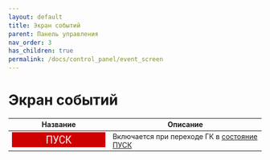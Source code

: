 ```yaml
---
layout: default
title: Экран событий
parent: Панель управления
nav_order: 3
has_children: true
permalink: /docs/control_panel/event_screen
---
```


# Экран событий

<table> 
  <thead> 
    <tr> 
      <th style="text-align: center">Название</th>
      <th style="text-align: center">Описание</th>
    </tr>
  </thead> 
  <tbody>
    <tr>
      <td style="text-align: center"><img src="../../assets/icons/screen_indicator/si_pusk.png" width="210" height="30"></td>
      <td style="text-align: left">Включается при переходе ГК в <a href="/gk_manual/docs/getting_started#состояние_пуск">состояние ПУСК</a></td>
    </tr>
  </tbody>
</table>
